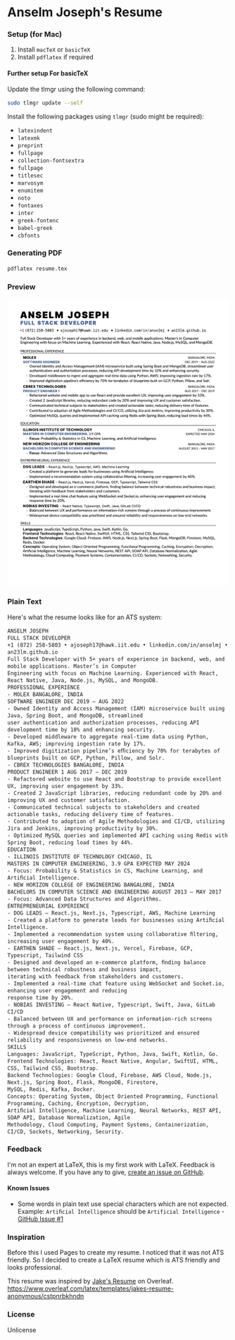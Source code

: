 # Anselm Joseph's Resume

### Setup (for Mac)
1. Install `macTeX` or `basicTeX`
2. Install `pdflatex` if required

#### Further setup For basicTeX
Update the tlmgr using the following command:
```bash
sudo tlmgr update --self
```
Install the following packages using `tlmgr` (sudo might be required):
- `latexindent`
- `latexmk`
- `preprint`
- `fullpage`
- `collection-fontsextra`
- `fullpage`
- `titlesec`
- `marvosym`
- `enumitem`
- `noto`
- `fontaxes`
- `inter`
- `greek-fontenc`
- `babel-greek`
- `cbfonts`

### Generating PDF
```bash
pdflatex resume.tex
```

### Preview
![Resume](resume.png)

### Plain Text
Here's what the resume looks like for an ATS system:
```
ANSELM JOSEPH
FULL STACK DEVELOPER
+1 (872) 258-5803 • ajoseph17@hawk.iit.edu • linkedin.com/in/anselmj • an23lm.github.io
Full Stack Developer with 5+ years of experience in backend, web, and mobile applications. Master’s in Computer
Engineering with focus on Machine Learning. Experienced with React, React Native, Java, Node.js, MySQL, and MongoDB.
PROFESSIONAL EXPERIENCE
- MOLEX BANGALORE, INDIA
SOFTWARE ENGINEER DEC 2019 – AUG 2022
- Owned Identity and Access Management (IAM) microservice built using Java, Spring Boot, and MongoDB, streamlined
user authentication and authorization processes, reducing API development time by 10% and enhancing security.
- Developed middleware to aggregate real-time data using Python, Kafka, AWS; improving ingestion rate by 17%.
- Improved digitization pipeline’s eﬃciency by 70% for terabytes of blueprints built on GCP, Python, Pillow, and Solr.
- CBREX TECHNOLOGIES BANGALORE, INDIA
PRODUCT ENGINEER 1 AUG 2017 – DEC 2019
- Refactored website to use React and Bootstrap to provide excellent UX, improving user engagement by 33%.
- Created 2 JavaScript libraries, reducing redundant code by 20% and improving UX and customer satisfaction.
- Communicated technical subjects to stakeholders and created actionable tasks, reducing delivery time of features.
- Contributed to adoption of Agile Methodologies and CI/CD, utilizing Jira and Jenkins, improving productivity by 30%.
- Optimized MySQL queries and implemented API caching using Redis with Spring Boot, reducing load times by 44%.
EDUCATION
- ILLINOIS INSTITUTE OF TECHNOLOGY CHICAGO, IL
MASTERS IN COMPUTER ENGINEERING, 3.9 GPA EXPECTED MAY 2024
- Focus: Probability & Statistics in CS, Machine Learning, and Artiﬁcial Intelligence.
- NEW HORIZON COLLEGE OF ENGINEERING BANGALORE, INDIA
BACHELORS IN COMPUTER SCIENCE AND ENGINEERING AUGUST 2013 – MAY 2017
- Focus: Advanced Data Structures and Algorithms.
ENTREPRENEURIAL EXPERIENCE
- DOG LEADS – React.js, Next.js, Typescript, AWS, Machine Learning
- Created a platform to generate leads for businesses using Artiﬁcial Intelligence.
- Implemented a recommendation system using collaborative ﬁltering, increasing user engagement by 40%.
- EARTHEN SHADE – React.js, Next.js, Vercel, Firebase, GCP, Typescript, Tailwind CSS
- Designed and developed an e-commerce platform, ﬁnding balance between technical robustness and business impact,
iterating with feedback from stakeholders and customers.
- Implemented a real-time chat feature using WebSocket and Socket.io, enhancing user engagement and reducing
response time by 20%.
- NOBIAS INVESTING – React Native, Typescript, Swift, Java, GitLab CI/CD
- Balanced between UX and performance on information-rich screens through a process of continuous improvement.
- Widespread device compatibility was prioritized and ensured reliability and responsiveness on low-end networks.
SKILLS
Languages: JavaScript, TypeScript, Python, Java, Swift, Kotlin, Go.
Frontend Technologies: React, React Native, Angular, SwiftUI, HTML, CSS, Tailwind CSS, Bootstrap.
Backend Technologies: Google Cloud, Firebase, AWS Cloud, Node.js, Next.js, Spring Boot, Flask, MongoDB, Firestore,
MySQL, Redis, Kafka, Docker.
Concepts: Operating System, Object Oriented Programming, Functional Programming, Caching, Encryption, Decryption,
Artiﬁcial Intelligence, Machine Learning, Neural Networks, REST API, SOAP API, Database Normalization, Agile
Methodology, Cloud Computing, Payment Systems, Containerization, CI/CD, Sockets, Networking, Security.
```

### Feedback
I'm not an expert at LaTeX, this is my first work with LaTeX. Feedback is always welcome. If you have any to give, [create an issue on GitHub](https://github.com/an23lm/resume/issues).

#### Known Issues
- Some words in plain text use special characters which are not expected. Example: `Artiﬁcial Intelligence` should be `Artificial Intelligence` - [GitHub Issue #1](https://github.com/an23lm/resume/issues/1)

### Inspiration
Before this I used Pages to create my resume. I noticed that it was not ATS friendly. So I decided to create a LaTeX resume which is ATS friendly and looks professional.

This resume was inspired by [Jake's Resume](https://www.overleaf.com/latex/templates/jakes-resume-anonymous/cstpnrbkhndn) on Overleaf.
https://www.overleaf.com/latex/templates/jakes-resume-anonymous/cstpnrbkhndn

### License
Unlicense
